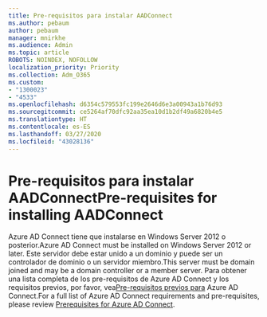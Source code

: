```yaml
---
title: Pre-requisitos para instalar AADConnect
ms.author: pebaum
author: pebaum
manager: mnirkhe
ms.audience: Admin
ms.topic: article
ROBOTS: NOINDEX, NOFOLLOW
localization_priority: Priority
ms.collection: Adm_O365
ms.custom:
- "1300023"
- "4533"
ms.openlocfilehash: d6354c579553fc199e2646d6e3a00943a1b76d93
ms.sourcegitcommit: ce5264af70dfc92aa35ea10d1b2df49a6820b4e5
ms.translationtype: HT
ms.contentlocale: es-ES
ms.lasthandoff: 03/27/2020
ms.locfileid: "43028136"
---
```

# <a name="pre-requisites-for-installing-aadconnect"></a><span data-ttu-id="c8b33-102">Pre-requisitos para instalar AADConnect</span><span class="sxs-lookup"><span data-stu-id="c8b33-102">Pre-requisites for installing AADConnect</span></span>

<span data-ttu-id="c8b33-103">Azure AD Connect tiene que instalarse en Windows Server 2012 o posterior.</span><span class="sxs-lookup"><span data-stu-id="c8b33-103">Azure AD Connect must be installed on Windows Server 2012 or later.</span></span> <span data-ttu-id="c8b33-104">Este servidor debe estar unido a un dominio y puede ser un controlador de dominio o un servidor miembro.</span><span class="sxs-lookup"><span data-stu-id="c8b33-104">This server must be domain joined and may be a domain controller or a member server.</span></span>  <span data-ttu-id="c8b33-105">Para obtener una lista completa de los pre-requisitos de Azure AD Connect y los requisitos previos, por favor, vea[Pre-requisitos previos para](https://docs.microsoft.com/azure/active-directory/hybrid/how-to-connect-install-prerequisites) Azure AD Connect.</span><span class="sxs-lookup"><span data-stu-id="c8b33-105">For a full list of Azure AD Connect requirements and pre-requisites, please review [Prerequisites for Azure AD Connect](https://docs.microsoft.com/azure/active-directory/hybrid/how-to-connect-install-prerequisites).</span></span>
